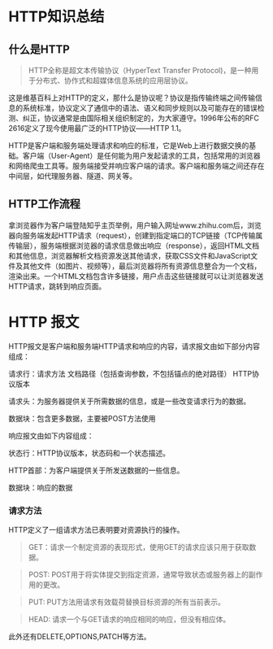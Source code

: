 # HTTP知识总结

## 什么是HTTP

>HTTP全称是超文本传输协议（HyperText Transfer Protocol)，是一种用于分布式、协作式和超媒体信息系统的应用层协议。

 这是维基百科上对HTTP的定义，那什么是协议呢？协议是指传输终端之间传输信息的系统标准，协议定义了通信中的语法、语义和同步规则以及可能存在的错误检测、纠正，协议通常是由国际相关组织制定的，为大家遵守。1996年公布的RFC 2616定义了现今使用最广泛的HTTP协议——HTTP 1.1。

 HTTP是客户端和服务端处理请求和响应的标准，它是Web上进行数据交换的基础。客户端（User-Agent）是任何能为用户发起请求的工具，包括常用的浏览器和网络爬虫工具等。服务端接受并响应客户端的请求。客户端和服务端之间还存在中间层，如代理服务器、隧道、网关等。

## HTTP工作流程

 拿浏览器作为客户端登陆知乎主页举例，用户输入网址www.zhihu.com后，浏览器向服务端发起HTTP请求（request），创建到指定端口的TCP链接（TCP传输属传输层），服务端根据浏览器的请求信息做出响应（response），返回HTML文档和其他信息，浏览器解析文档资源发送其他请求，获取CSS文件和JavaScript文件及其他文件（如图片、视频等），最后浏览器将所有资源信息整合为一个文档，渲染出来。一个HTML文档包含许多链接，用户点击这些链接就可以让浏览器发送HTTP请求，跳转到响应页面。

# HTTP 报文

 HTTP报文是客户端和服务端HTTP请求和响应的内容，请求报文由如下部分内容组成：

 请求行：请求方法 文档路径（包括查询参数，不包括锚点的绝对路径） HTTP协议版本
 
 请求头：为服务器提供关于所需数据的信息，或是一些改变请求行为的数据。
 
 数据块：包含更多数据，主要被POST方法使用

 响应报文由如下内容组成：

 状态行：HTTP协议版本，状态码和一个状态描述。
 
 HTTP首部：为客户端提供关于所发送数据的一些信息。
 
 数据块：响应的数据
 
### 请求方法

 HTTP定义了一组请求方法已表明要对资源执行的操作。

>GET：请求一个制定资源的表现形式，使用GET的请求应该只用于获取数据。

>POST: POST用于将实体提交到指定资源，通常导致状态或服务器上的副作用的更改。

>PUT: PUT方法用请求有效载荷替换目标资源的所有当前表示。

>HEAD: 请求一个与GET请求的响应相同的响应，但没有相应体。

 此外还有DELETE,OPTIONS,PATCH等方法。

 





